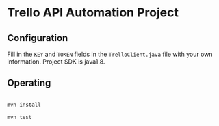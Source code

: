 
# Trello API Automation Project

## Configuration
Fill in the `KEY` and `TOKEN` fields in the `TrelloClient.java` file with your own information.
Project SDK is java1.8.

## Operating
```bash

mvn install

mvn test
```
